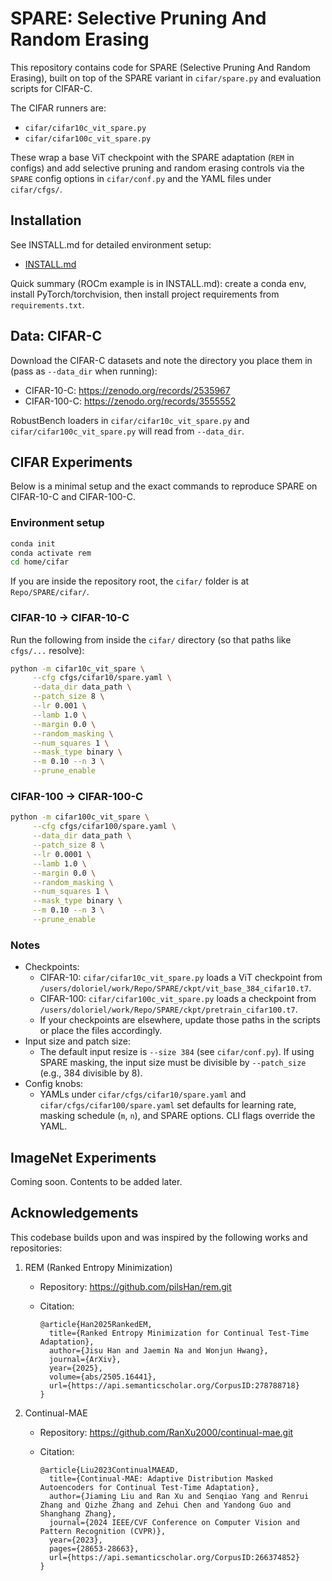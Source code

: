 # SPARE: Selective Pruning And Random Erasing

This repository contains code for SPARE (Selective Pruning And Random Erasing), built on top of the SPARE variant in `cifar/spare.py` and evaluation scripts for CIFAR-C.

The CIFAR runners are:
- `cifar/cifar10c_vit_spare.py`
- `cifar/cifar100c_vit_spare.py`

These wrap a base ViT checkpoint with the SPARE adaptation (`REM` in configs) and add selective pruning and random erasing controls via the `SPARE` config options in `cifar/conf.py` and the YAML files under `cifar/cfgs/`.

## Installation

See INSTALL.md for detailed environment setup:
- [INSTALL.md](INSTALL.md)

Quick summary (ROCm example is in INSTALL.md): create a conda env, install PyTorch/torchvision, then install project requirements from `requirements.txt`.

## Data: CIFAR-C

Download the CIFAR-C datasets and note the directory you place them in (pass as `--data_dir` when running):
- CIFAR-10-C: https://zenodo.org/records/2535967
- CIFAR-100-C: https://zenodo.org/records/3555552

RobustBench loaders in `cifar/cifar10c_vit_spare.py` and `cifar/cifar100c_vit_spare.py` will read from `--data_dir`.

## CIFAR Experiments

Below is a minimal setup and the exact commands to reproduce SPARE on CIFAR-10-C and CIFAR-100-C.

### Environment setup

```bash
conda init
conda activate rem
cd home/cifar
```

If you are inside the repository root, the `cifar/` folder is at `Repo/SPARE/cifar/`.

### CIFAR-10 → CIFAR-10-C

Run the following from inside the `cifar/` directory (so that paths like `cfgs/...` resolve):

```bash
python -m cifar10c_vit_spare \
     --cfg cfgs/cifar10/spare.yaml \
     --data_dir data_path \
     --patch_size 8 \
     --lr 0.001 \
     --lamb 1.0 \
     --margin 0.0 \
     --random_masking \
     --num_squares 1 \
     --mask_type binary \
     --m 0.10 --n 3 \
     --prune_enable
```

### CIFAR-100 → CIFAR-100-C

```bash
python -m cifar100c_vit_spare \
     --cfg cfgs/cifar100/spare.yaml \
     --data_dir data_path \
     --patch_size 8 \
     --lr 0.0001 \
     --lamb 1.0 \
     --margin 0.0 \
     --random_masking \
     --num_squares 1 \
     --mask_type binary \
     --m 0.10 --n 3 \
     --prune_enable
```

### Notes

- Checkpoints:
  - CIFAR-10: `cifar/cifar10c_vit_spare.py` loads a ViT checkpoint from `/users/doloriel/work/Repo/SPARE/ckpt/vit_base_384_cifar10.t7`.
  - CIFAR-100: `cifar/cifar100c_vit_spare.py` loads a checkpoint from `/users/doloriel/work/Repo/SPARE/ckpt/pretrain_cifar100.t7`.
  - If your checkpoints are elsewhere, update those paths in the scripts or place the files accordingly.
- Input size and patch size:
  - The default input resize is `--size 384` (see `cifar/conf.py`). If using SPARE masking, the input size must be divisible by `--patch_size` (e.g., 384 divisible by 8).
- Config knobs:
  - YAMLs under `cifar/cfgs/cifar10/spare.yaml` and `cifar/cfgs/cifar100/spare.yaml` set defaults for learning rate, masking schedule (`m`, `n`), and SPARE options. CLI flags override the YAML.

## ImageNet Experiments

Coming soon. Contents to be added later.

## Acknowledgements

This codebase builds upon and was inspired by the following works and repositories:

1. REM (Ranked Entropy Minimization)
   - Repository: https://github.com/pilsHan/rem.git
   - Citation:
     
     ```text
     @article{Han2025RankedEM,
       title={Ranked Entropy Minimization for Continual Test-Time Adaptation},
       author={Jisu Han and Jaemin Na and Wonjun Hwang},
       journal={ArXiv},
       year={2025},
       volume={abs/2505.16441},
       url={https://api.semanticscholar.org/CorpusID:278788718}
     }
     ```

2. Continual-MAE
   - Repository: https://github.com/RanXu2000/continual-mae.git
   - Citation:
     
     ```text
     @article{Liu2023ContinualMAEAD,
       title={Continual-MAE: Adaptive Distribution Masked Autoencoders for Continual Test-Time Adaptation},
       author={Jiaming Liu and Ran Xu and Senqiao Yang and Renrui Zhang and Qizhe Zhang and Zehui Chen and Yandong Guo and Shanghang Zhang},
       journal={2024 IEEE/CVF Conference on Computer Vision and Pattern Recognition (CVPR)},
       year={2023},
       pages={28653-28663},
       url={https://api.semanticscholar.org/CorpusID:266374852}
     }
     ```